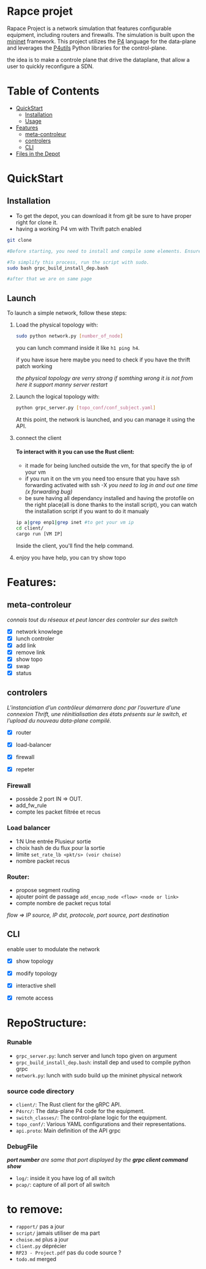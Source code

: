 # Rapce projet 

Rapace Project is a network simulation that features configurable equipment, including routers and firewalls. The simulation is built upon the [mininet](https://github.com/nsg-ethz/mini_internet_project) framework. This project utilizes the [P4](https://p4.org/p4-spec/docs/P4-16-v1.0.0-spec.html) language for the data-plane and leverages the [P4utils](https://github.com/nsg-ethz/p4-utils) Python libraries for the control-plane.

the idea is to make a controle plane that drive the dataplane, that allow a user to quickly reconfigure a SDN.

# Table of Contents

- [QuickStart](#QuickStart)
    - [Installation](#installation)
    - [Usage](#launch)
- [Features](#features)
    - [meta-controleur](#meta-controleur)
    - [controlers](#controlers)
    - [CLI](#cli)
- [Files in the Depot](#repostructure)



# QuickStart
## Installation

- To get the depot, you can download it from git be sure to have proper right for clone it.
- having a working P4 vm with Thrift patch enabled

```bash
git clone

#Before starting, you need to install and compile some elements. Ensure you have Rust, Python 3.7, the gRPC API, and other dependencies installed. 

#To simplify this process, run the script with sudo.
sudo bash grpc_build_install_dep.bash

#after that we are on same page
```



## Launch
To launch a simple network, follow these steps:

1. Load the physical topology with:

    ```bash
    sudo python network.py [number_of_node]
    ```
    you can lunch command inside it like `h1 ping h4`.

    if you have issue here maybe you need to check if you have the thrift patch working

    *the physical topology are verry strong if somthing wrong it is not from here it support manny server restart*

2. Launch the logical topology with:

    ```bash
    python grpc_server.py [topo_conf/conf_subject.yaml]
    ```

    At this point, the network is launched, and you can manage it using the API. 

3. connect the client
    #### To interact with it you can use the Rust client:
    - it made for being lunched outside the vm, for that specify the ip of your vm
    - if you run it on the vm you need too ensure that you have ssh forwarding activated with ssh -X *you need to log in and out one time (x forwarding bug)*
    - be sure having all dependancy installed and having the protofile on the right place(all is done thanks to the install script), you can watch the installation script if you want to do it manualy
    ```bash
    ip a|grep enp1|grep inet #to get your vm ip
    cd client/
    cargo run [VM IP]
    ```

    Inside the client, you'll find the help command.

3.  enjoy you have help, you can try show topo


# Features:
## meta-controleur
*connais tout du réseaux et peut lancer des controler sur des switch*

- [x] network knowlege
- [x] lunch controler
- [x] add link
- [x] remove link
- [x] show topo
- [x] swap
- [x] status

## controlers
*L’instanciation d’un contrôleur démarrera donc par l’ouverture d’une
connexion Thrift, une réinitialisation des états présents sur le switch, et l’upload du nouveau data-plane
compilé.*

- [x] router
- [x] load-balancer
- [x] firewall
- [x] repeter



### Firewall
- possède 2 port IN => OUT.
- add_fw_rule <flow>
- compte les packet filtrée et recus

### Load balancer

- 1:N Une entrée Plusieur sortie
- choix hash de du flux pour la sortie
- limite ``set_rate_lb <pkt/s> (voir choise)``
- nombre packet recus

### Router:
- propose segment routing
- ajouter point de passage ``add_encap_node <flow> <node or link>``
- compte nombre de packet reçus total

*flow => IP source, IP dst, protocole, port source, port destination*

## CLI
enable user to modulate the network
- [x] show topology
- [x] modify topology
- [x] interactive shell
- [x] remote access


# RepoStructure:
### Runable
- `grpc_server.py`: lunch server and lunch topo given on argument
- `grpc_build_install_dep.bash`: install dep and used to compile python grpc
- `network.py`: lunch with sudo build up the mininet physical network

### source code directory 
- `client/`: The Rust client for the gRPC API.
- `P4src/`: The data-plane P4 code for the equipment.
- `switch_classes/`: The control-plane logic for the equipment.
- `topo_conf/`: Various YAML configurations and their representations.
- `api.proto`: Main definition of the API grpc


### DebugFile
***port number** are same that port displayed by the **grpc client command show***
- `log/`: inside it you have log of all switch 
- `pcap/`: capture of all port of all switch


# to remove: 
- `rapport/` pas a jour
- `script/` jamais utiliser de ma part
- `choise.md` plus a jour
- `client.py` déprécier
- `RP23 - Project.pdf` pas du code source ?
- `todo.md` merged